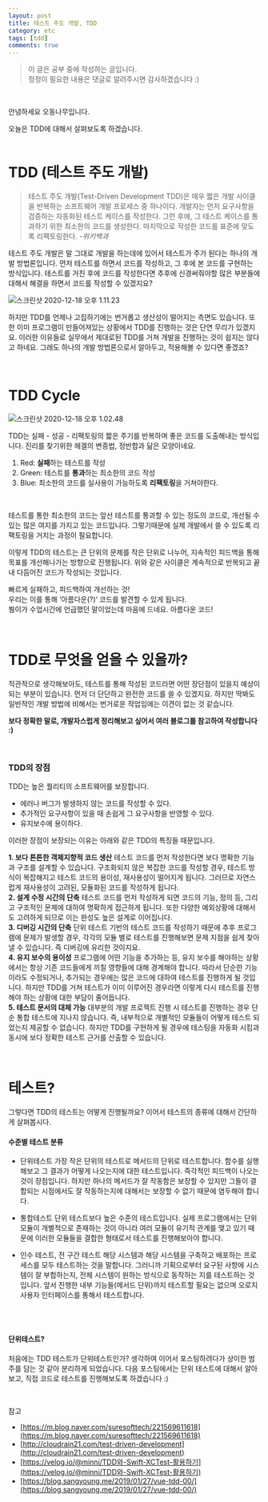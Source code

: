```yaml
---
layout: post
title: 테스트 주도 개발, TDD
category: etc
tags: [tdd]
comments: true
---
```


>이 글은 공부 중에 작성하는 글입니다.    
>정정이 필요한 내용은 댓글로 알려주시면 감사하겠습니다 :)

<br>

안녕하세요 오동나무입니다. <br>

오늘은 TDD에 대해서 살펴보도록 하겠습니다.
<br>
<br>

# TDD (테스트 주도 개발)

>테스트 주도 개발(Test-Driven Development TDD)은 매우 짧은 개발 사이클을 반복하는 소프트웨어 개발 프로세스 중 하나이다.  개발자는 먼저 요구사항을 검증하는 자동화된 테스트 케이스를 작성한다. 그런 후에, 그 테스트 케이스를 통과하기 위한 최소한의 코드를 생성한다. 마지막으로 작성한 코드를 표준에 맞도록 리팩토링한다. *-위키백과*

테스트 주도 개발은 말 그대로 개발을 하는데에 있어서 테스트가 주가 된다는 하나의 개발 방법론입니다. 먼저 테스트를 하면서 코드를 작성하고, 그 후에 본 코드를 구현하는 방식입니다. 테스트를 거친 후에 코드를 작성한다면 추후에 신경써줘야할 많은 부분들에 대해서 해결을 하면서 코드를 작성할 수 있겠지요? <br>

![스크린샷 2020-12-18 오후 1.11.23](/assets/post-img/etc/스크린샷%202020-12-18%20오후%201.11.23.jpg)

하지만 TDD를 언제나 고집하기에는 번거롭고 생산성이 떨어지는 측면도 있습니다. 또한 이미 프로그램이 만들어져있는 상황에서 TDD를 진행하는 것은 단연 무리가 있겠지요. 이러한 이유들로 실무에서 제대로된 TDD를 거쳐 개발을 진행하는 것이 쉽지는 않다고 하네요. 그래도 하나의 개발 방법론으로서 알아두고, 적용해볼 수 있다면 좋겠죠?

<br>

# TDD Cycle    

![스크린샷 2020-12-18 오후 1.02.48](/assets/post-img/etc/스크린샷%202020-12-18%20오후%201.02.48.jpg)        

TDD는 실패 - 성공 - 리팩토링의 짧은 주기를 반복하며 좋은 코드를 도출해내는 방식입니다. 진리를 찾기위한 헤겔의 변증법, 정반합과 닮은 모양이네요.
<br>

1. Red: **실패**하는 테스트를 작성
2. Green: 테스트를 **통과**하는 최소한의 코드 작성
3. Blue: 최소한의 코드를 실사용이 가능하도록 **리팩토링**을 거쳐야한다.
<br>


테스트를 통한 최소한의 코드는 앞선 테스트를 통과할 수 있는 정도의 코드로, 개선될 수  있는 많은 여지를 가지고 있는 코드입니다. 그렇기때문에 실제 개발에서 쓸 수 있도록 리팩토링을 거치는 과정이 필요합니다. <br>

이렇게 TDD의 테스트는 큰 단위의 문제를 작은 단위로 나누어, 지속적인 피드백을 통해 목표를 개선해나가는 방향으로 진행됩니다. 위와 같은 사이클은 계속적으로 반복되고 끝내 다듬어진 코드가 작성되는 것입니다. <br>

빠르게 실패하고, 피드백하여 개선하는 것!       
우리는 이를 통해 ‘아름다운(?)’ 코드를 발견할 수 있게 됩니다.    
붱이가 수업시간에 언급했던 말이었는데 마음에 드네요. 아름다운 코드!

<br>

# TDD로 무엇을 얻을 수 있을까?
직관적으로 생각해보아도, 테스트를 통해 작성된 코드라면 어떤 장단점이 있을지 예상이 되는 부분이 있습니다. 먼저 더 단단하고 완전한 코드를 쓸 수 있겠지요. 하지만 딱봐도 일반적인 개발 방법에 비해서는 번거로운 작업임에는 이견이 없는 것 같습니다. <br>

**보다 정확한 말로, 개발자스럽게 정리해보고 싶어서 여러 블로그를 참고하여 작성합니다 :)**

<br>

### TDD의 장점

TDD는 높은 퀄리티의 소프트웨어를 보장합니다.

- 에러나 버그가 발생하지 않는 코드를 작성할 수 있다.
- 추가적인 요구사항이 있을 때 손쉽게 그 요구사항을 반영할 수 있다.
- 유지보수에 용이하다. <br>

이러한 장점이 보장되는 이유는 아래와 같은 TDD의 특징들 때문입니다. <br>

**1. 보다 튼튼한 객체지향적 코드 생산**
테스트 코드를 먼저 작성한다면 보다 명확한 기능과 구조를 설계할 수 있습니다. 구조화되지 않은 복잡한 코드를 작성할 경우, 테스트 방식이 복잡해지고 테스트 코드의 용이성, 재사용성이 떨어지게 됩니다. 그러므로 자연스럽게 재사용성이 고려된,  모듈화된 코드를 작성하게 됩니다. <br>
**2. 설계 수정 시간의 단축**
테스트 코드를 먼저 작성하게 되면 코드의 기능, 정의 등, 그리고 구조적인 문제에 대하여 명확하게 접근하게 됩니다. 또한 다양한 예외상황에 대해서도 고려하게 되므로 이는 완성도 높은 설계로 이어집니다. <br>
**3. 디버깅 시간의 단축**
단위  테스트 기반의 테스트 코드를 작성하기 때문에 추후 프로그램에 문제가 발생할 경우, 각각의 모듈 별로 테스트를 진행해보면 문제 지점을 쉽게 찾아낼 수 있습니다. 즉 디버깅에 유리한 것이지요. <br>
**4. 유지 보수의 용이성**
프로그램에 어떤 기능을 추가하는 등, 유지 보수를 해야하는 상황에서는 항상 기존 코드들에게 끼칠 영향들에 대해 경계해야 합니다. 따라서 단순한 기능이라도 수정되거나, 추가되는 경우에는 많은 코드에 대하여 테스트를 진행하게 될 것입니다. 하지만 TDD를 거쳐 테스트가 이미 이루어진 경우라면 이렇게 다시 테스트를 진행해야 하는 상황에 대한 부담이 줄어듭니다. <br>
**5. 테스트 문서의 대체 가능**
대부분의 개발 프로젝트 진행 시 테스트를 진행하는 경우 단순 통합 테스트에 지나지 않습니다. 즉, 내부적으로 개별적인 모듈들이 어떻게 테스트 되었는지 제공할 수 없습니다. 하지만 TDD를 구현하게 될 경우에 테스팅을 자동화 시킴과 동시에 보다 정확한 테스트 근거를 산출할 수 있습니다.

<br>

# 테스트?
그렇다면 TDD의 테스트는 어떻게 진행될까요? 이어서 테스트의 종류에 대해서 간단하게 살펴봅시다. <br>

#### 수준별 테스트 분류
- 단위테스트
가장 작은 단위의 테스트로 메서드의 단위로 테스트합니다. 함수를 실행해보고 그 결과가 어떻게 나오는지에 대한 테스트입니다. 즉각적인 피드백이 나오는 것이 장점입니다. 하지만 하나의 메서드가 잘 작동함은 보장할 수 있지만 그들이 결합되는 시점에서도 잘 작동하는지에 대해서는 보장할 수 없기 때문에 염두해야 합니다. <br>

- 통합테스트
단위 테스트보다 높은 수준의 테스트입니다. 실제 프로그램에서는 단위 모듈이 개별적으로 존재하는 것이 아니라 여러 모듈이 유기적 관계를 맺고 있기 때문에 이러한 모듈들을 결합한 형태로서 테스트를 진행해보아야 합니다. <br>

- 인수 테스트, 전 구간 테스트
해당 시스템과 해당 시스템을 구축하고 배포하는 프로세스를 모두 테스트하는 것을 말합니다. 그러니까 기획으로부터 요구된 사항에 시스템이 잘 부합하는지, 전체  시스템이 원하는 방식으로 동작하는 지를 테스트하는 것입니다. 앞서 진행한 내부 기능들(메서드 단위)까지 테스트할 필요는 없으며 오로지 사용자 인터페이스를 통해서 테스트합니다.

<br>
<br>

#### 단위테스트?
처음에는 TDD 테스트가 단위테스트인가? 생각하여 이어서 포스팅하려다가 상이한 범주를 담는 것 같아 분리하게 되었습니다. 다음 포스팅에서는 단위 테스트에 대해서 알아보고, 직접 코드로 테스트를 진행해보도록 하겠습니다 :)

<br>

참고
- [https://m.blog.naver.com/suresofttech/221569611618](https://m.blog.naver.com/suresofttech/221569611618)
- [http://cloudrain21.com/test-driven-development](http://cloudrain21.com/test-driven-development)
- [https://velog.io/@minni/TDD와-Swift-XCTest-활용하기](https://velog.io/@minni/TDD와-Swift-XCTest-활용하기)
- [https://blog.sangyoung.me/2019/01/27/vue-tdd-00/](https://blog.sangyoung.me/2019/01/27/vue-tdd-00/)
